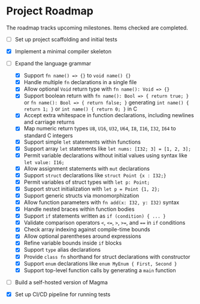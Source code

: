 # Project Roadmap

The roadmap tracks upcoming milestones. Items checked are completed.

- [ ] Set up project scaffolding and initial tests
- [x] Implement a minimal compiler skeleton
- [ ] Expand the language grammar
  - [x] Support `fn name() => {}` to `void name() {}`
  - [x] Handle multiple `fn` declarations in a single file
  - [x] Allow optional `Void` return type with `fn name(): Void => {}`
  - [x] Support boolean return with `fn name(): Bool => { return true; }` or
    `fn name(): Bool => { return false; }` generating
    `int name() { return 1; }` or `int name() { return 0; }` in C
  - [x] Accept extra whitespace in function declarations, including newlines
    and carriage returns
  - [x] Map numeric return types `U8`, `U16`, `U32`, `U64`, `I8`, `I16`, `I32`,
    `I64` to standard C integers
  - [x] Support simple `let` statements within functions
  - [x] Support array `let` statements like `let nums: [I32; 3] = [1, 2, 3];`
  - [x] Permit variable declarations without initial values using syntax like
    `let value: I16;`
  - [x] Allow assignment statements with `mut` declarations
  - [x] Support `struct` declarations like `struct Point {x : I32;}`
  - [x] Permit variables of struct types with `let p: Point;`
  - [x] Support struct initialization with `let p = Point {1, 2};`
  - [x] Support generic structs via monomorphization
  - [x] Allow function parameters with `fn add(x: I32, y: I32)` syntax
  - [x] Handle nested braces within function bodies
  - [x] Support `if` statements written as `if (condition) { ... }`
  - [x] Validate comparison operators `<`, `<=`, `>`, `>=`, and `==` in `if`
    conditions
  - [x] Check array indexing against compile-time bounds
  - [x] Allow optional parentheses around expressions
  - [x] Refine variable bounds inside `if` blocks
  - [x] Support `type` alias declarations
  - [x] Provide `class fn` shorthand for struct declarations with constructor
  - [x] Support `enum` declarations like `enum MyEnum { First, Second }`
  - [x] Support top-level function calls by generating a `main` function
- [ ] Build a self-hosted version of Magma

- [x] Set up CI/CD pipeline for running tests
